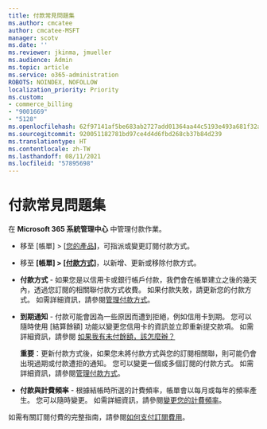 ```yaml
---
title: 付款常見問題集
ms.author: cmcatee
author: cmcatee-MSFT
manager: scotv
ms.date: ''
ms.reviewer: jkinma, jmueller
ms.audience: Admin
ms.topic: article
ms.service: o365-administration
ROBOTS: NOINDEX, NOFOLLOW
localization_priority: Priority
ms.custom:
- commerce_billing
- "9001669"
- "5128"
ms.openlocfilehash: 62f97141af5be683ab2727add01364aa44c5193e493a681f32acd208f7197825
ms.sourcegitcommit: 920051182781bd97ce4d4d6fbd268cb37b84d239
ms.translationtype: HT
ms.contentlocale: zh-TW
ms.lasthandoff: 08/11/2021
ms.locfileid: "57895698"
---
```

# <a name="payment-faq"></a>付款常見問題集

在 **Microsoft 365 系統管理中心** 中管理付款作業。

- 移至 [帳單] > [[您的產品](https://go.microsoft.com/fwlink/p/?linkid=842054)**]**，可指派或變更訂閱付款方式。
- 移至 **[帳單] > [[付款方式]](https://go.microsoft.com/fwlink/p/?linkid=2018806)**，以新增、更新或移除付款方式。

- **付款方式** - 如果您是以信用卡或銀行帳戶付款，我們會在帳單建立之後的幾天內，透過您訂閱的相關聯付款方式收費。 如果付款失敗，請更新您的付款方式。 如需詳細資訊，請參閱[管理付款方式](https://docs.microsoft.com/microsoft-365/commerce/billing-and-payments/manage-payment-methods)。

- **到期通知** - 付款可能會因為一些原因而遭到拒絕，例如信用卡到期。 您可以隨時使用 [結算餘額] 功能以變更您信用卡的資訊並立即重新提交款項。 如需詳細資訊，請參閱 [如果我有未付餘額，該怎麼辦？](https://docs.microsoft.com/microsoft-365/commerce/billing-and-payments/pay-for-your-subscription#what-if-i-have-an-outstanding-balance)

    **重要**：更新付款方式後，如果您未將付款方式與您的訂閱相關聯，則可能仍會出現過期或付款遭拒的通知。 您可以變更一個或多個訂閱的付款方式。 如需詳細資訊，請參閱[管理付款方式](https://docs.microsoft.com/microsoft-365/commerce/billing-and-payments/manage-payment-methods)。

- **付款與計費頻率** - 根據結帳時所選的計費頻率，帳單會以每月或每年的頻率產生。 您可以隨時變更。 如需詳細資訊，請參閱[變更您的計費頻率](https://docs.microsoft.com/microsoft-365/commerce/billing-and-payments/change-payment-frequency)。

如需有關訂閱付費的完整指南，請參閱[如何支付訂閱費用](https://docs.microsoft.com/microsoft-365/commerce/billing-and-payments/pay-for-your-subscription)。
